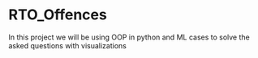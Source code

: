 # RTO_Offences
In this project we will be using OOP in python and ML cases to solve the asked questions with visualizations
